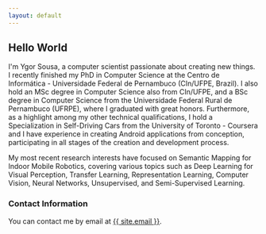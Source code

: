 ```yaml
---
layout: default
---
```


## Hello World

I'm Ygor Sousa, a computer scientist passionate about creating new things. I recently finished my PhD in Computer Science at the Centro de Informática - Universidade Federal de Pernambuco (CIn/UFPE, Brazil). I also hold an MSc degree in Computer Science also from CIn/UFPE, and a BSc degree in Computer Science from the Universidade Federal Rural de Pernambuco (UFRPE), where I graduated with great honors. Furthermore, as a highlight among my other technical qualifications, I hold a Specialization in Self-Driving Cars from the University of Toronto - Coursera and I have experience in creating Android applications from conception, participating in all stages of the creation and development process.

My most recent research interests have focused on Semantic Mapping for Indoor Mobile Robotics, covering various topics such as Deep Learning for Visual Perception, Transfer Learning, Representation Learning, Computer Vision, Neural Networks, Unsupervised, and Semi-Supervised Learning. 

<!-- My research focuses on Machine Learning applied to Mobile Robotics, covering Semantic Scene Understanding, Mapping, Computer Vision, Deep Learning for Visual Perception, Representation Learning, Unsupervised, and Semi-Supervised Learning. -->

### Contact Information

You can contact me by email at <a href="mailto:{{ site.email }}">{{ site.email }}</a>.



